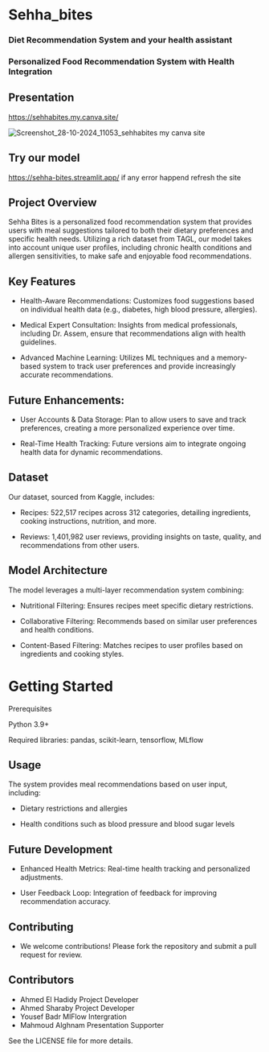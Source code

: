 # Sehha_bites
### Diet Recommendation System and your health assistant
### Personalized Food Recommendation System with Health Integration

## Presentation

https://sehhabites.my.canva.site/

![Screenshot_28-10-2024_11053_sehhabites my canva site](https://github.com/user-attachments/assets/dd6fa854-43eb-42ce-bc42-0d6cbd426ebd)

## Try our model

https://sehha-bites.streamlit.app/
if any error happend refresh the site

## Project Overview

Sehha Bites is a personalized food recommendation system that provides users with meal suggestions tailored to both their dietary preferences and specific health needs. Utilizing a rich dataset from TAGL, our model takes into account unique user profiles, including chronic health conditions and allergen sensitivities, to make safe and enjoyable food recommendations.

## Key Features

- Health-Aware Recommendations: Customizes food suggestions based on individual health data (e.g., diabetes, high blood pressure, allergies).

- Medical Expert Consultation: Insights from medical professionals, including Dr. Assem, ensure that recommendations align with health guidelines.

- Advanced Machine Learning: Utilizes ML techniques and a memory-based system to track user preferences and provide increasingly accurate recommendations.

## Future Enhancements:

- User Accounts & Data Storage: Plan to allow users to save and track preferences, creating a more personalized experience over time.

- Real-Time Health Tracking: Future versions aim to integrate ongoing health data for dynamic recommendations.



## Dataset

Our dataset, sourced from Kaggle, includes:

- Recipes: 522,517 recipes across 312 categories, detailing ingredients, cooking instructions, nutrition, and more.

- Reviews: 1,401,982 user reviews, providing insights on taste, quality, and recommendations from other users.


## Model Architecture

The model leverages a multi-layer recommendation system combining:

- Nutritional Filtering: Ensures recipes meet specific dietary restrictions.

- Collaborative Filtering: Recommends based on similar user preferences and health conditions.

- Content-Based Filtering: Matches recipes to user profiles based on ingredients and cooking styles.


# Getting Started

Prerequisites

Python 3.9+

Required libraries: pandas, scikit-learn, tensorflow, MLflow


## Usage

The system provides meal recommendations based on user input, including:

- Dietary restrictions and allergies

- Health conditions such as blood pressure and blood sugar levels


## Future Development

- Enhanced Health Metrics: Real-time health tracking and personalized adjustments.

- User Feedback Loop: Integration of feedback for improving recommendation accuracy.
## Contributing

- We welcome contributions! Please fork the repository and submit a pull request for review.

## Contributors
- Ahmed El Hadidy  Project Developer
- Ahmed Sharaby  Project Developer
- Yousef Badr MlFlow Intergration
- Mahmoud Alghnam Presentation Supporter


See the LICENSE file for more details.
